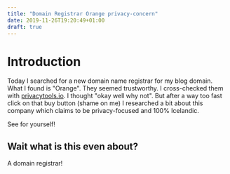 ```yaml
---
title: "Domain Registrar Orange privacy-concern"
date: 2019-11-26T19:20:49+01:00
draft: true
---
```

# Introduction
Today I searched for a new domain name registrar for my blog domain. What I found is "Orange". They seemed trustworthy. I cross-checked them with [privacytools.io](https://privacytools.io). I thought "okay well why not". But after a way too fast click on that buy button (shame on me) I researched a bit about this company which claims to be privacy-focused and 100% Icelandic.

See for yourself!

## Wait what is this even about?
A domain registrar! 
